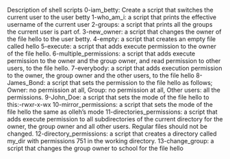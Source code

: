 Description of shell scripts
0-iam_betty: Create a script that switches the current user to the user betty
1-who_am_i: a script that prints the effective username of the current user
2-groups: a script that prints all the groups the current user is part of.
3-new_owner: a script that changes the owner of the file hello to the user betty.
4-empty: a script that creates an empty file called hello
5-execute: a script that adds execute permission to the owner of the file hello.
6-multiple_permissions: a script that adds execute permission to the owner and the group owner, and read permission to other users, to the file hello.
7-everybody: a script that adds execution permission to the owner, the group owner and the other users, to the file hello
8-James_Bond: a script that sets the permission to the file hello as follows; Owner: no permission at all, Group: no permission at all, Other users: all the permissions.
9-John_Doe: a script that sets the mode of the file hello to this:-rwxr-x-wx
10-mirror_permissions: a script that sets the mode of the file hello the same as olleh’s mode
11-directories_permissions: a script that adds execute permission to all subdirectories of the current directory for the owner, the group owner and all other users. Regular files should not be changed.
12-directory_permissions: a script that creates a directory called my_dir with permissions 751 in the working directory.
13-change_group: a script that changes the group owner to school for the file hello